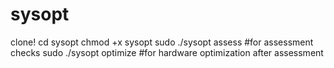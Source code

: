 # sysopt
clone!
cd sysopt
chmod +x sysopt
sudo ./sysopt assess #for assessment checks
sudo ./sysopt optimize #for hardware optimization after assessment
